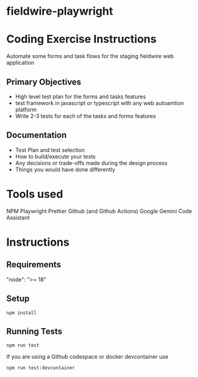 # fieldwire-playwright

# Coding Exercise Instructions

Automate some forms and task flows for the staging fieldwire web application

## Primary Objectives

- High level test plan for the forms and tasks features
- test framework in javascript or typescript with any web autoamtion platform
- Write 2-3 tests for each of the tasks and forms features

## Documentation

- Test Plan and test selection
- How to build/execute your tests
- Any decisions or trade-offs made during the design process
- Things you would have done differently

# Tools used

NPM
Playwright
Prettier
Github (and Github Actions)
Google Gemini Code Assistant

# Instructions

## Requirements

"node": ">= 18"

## Setup

`npm install`

## Running Tests

`npm run test`

If you are using a Github codespace or docker devcontainer use

`npm run test:devcontainer`
